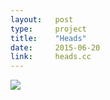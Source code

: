 ```yaml
---
layout:   post
type:     project
title:    "Heads"
date:     2015-06-20
link:     heads.cc
---
```


![](/img/heads_macbook.png)
